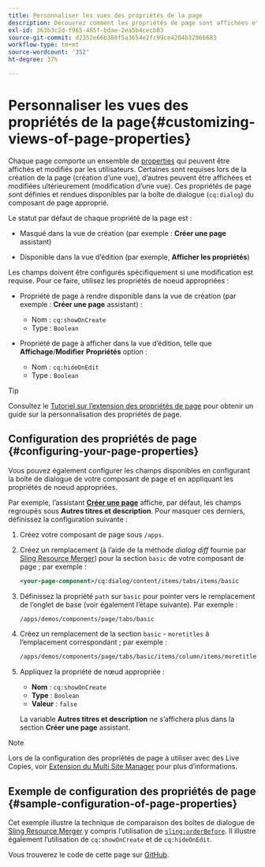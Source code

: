```yaml
---
title: Personnaliser les vues des propriétés de la page
description: Découvrez comment les propriétés de page sont affichées et modifiées par les auteurs.
exl-id: 363b3c2d-f965-485f-bdae-2ea5b4cecb83
source-git-commit: d2352e66b380f5a3654e2fc99ce4204b32066683
workflow-type: tm+mt
source-wordcount: '352'
ht-degree: 37%

---
```


# Personnaliser les vues des propriétés de la page{#customizing-views-of-page-properties}

Chaque page comporte un ensemble de [properties](/help/sites-cloud/authoring/sites-console/page-properties.md) qui peuvent être affichés et modifiés par les utilisateurs. Certaines sont requises lors de la création de la page (création d’une vue), d’autres peuvent être affichées et modifiées ultérieurement (modification d’une vue). Ces propriétés de page sont définies et rendues disponibles par la boîte de dialogue (`cq:dialog`) du composant de page approprié.

Le statut par défaut de chaque propriété de la page est :

* Masqué dans la vue de création (par exemple : **Créer une page** assistant)

* Disponible dans la vue d’édition (par exemple, **Afficher les propriétés**)

Les champs doivent être configurés spécifiquement si une modification est requise. Pour ce faire, utilisez les propriétés de noeud appropriées :

* Propriété de page à rendre disponible dans la vue de création (par exemple : **Créer une page** assistant) :

   * Nom : `cq:showOnCreate`
   * Type : `Boolean`

* Propriété de page à afficher dans la vue d’édition, telle que **Affichage**/**Modifier**  **Propriétés** option :

   * Nom : `cq:hideOnEdit`
   * Type : `Boolean`

>[!TIP]
>
>Consultez le [Tutoriel sur l’extension des propriétés de page](https://experienceleague.adobe.com/docs/experience-manager-learn/sites/developing/page-properties-technical-video-develop.html?lang=fr) pour obtenir un guide sur la personnalisation des propriétés de page.

## Configuration des propriétés de page {#configuring-your-page-properties}

Vous pouvez également configurer les champs disponibles en configurant la boîte de dialogue de votre composant de page et en appliquant les propriétés de noeud appropriées.

Par exemple, l’assistant [**Créer une page**](/help/sites-cloud/authoring/sites-console/creating-pages.md#creating-a-new-page) affiche, par défaut, les champs regroupés sous **Autres titres et description**. Pour masquer ces derniers, définissez la configuration suivante :

1. Créez votre composant de page sous `/apps`.
1. Créez un remplacement (à l’aide de la méthode *dialog diff* fournie par [Sling Resource Merger](/help/implementing/developing/introduction/sling-resource-merger.md)) pour la section `basic` de votre composant de page ; par exemple :

   ```xml
   <your-page-component>/cq:dialog/content/items/tabs/items/basic
   ```

1. Définissez la propriété `path` sur `basic` pour pointer vers le remplacement de l’onglet de base (voir également l’étape suivante). Par exemple :

   ```xml
   /apps/demos/components/page/tabs/basic
   ```

1. Créez un remplacement de la section `basic` - `moretitles` à l’emplacement correspondant ; par exemple :

   ```xml
   /apps/demos/components/page/tabs/basic/items/column/items/moretitles
   ```

1. Appliquez la propriété de nœud appropriée :

   * **Nom** : `cq:showOnCreate`
   * **Type** : `Boolean`
   * **Valeur** : `false`

   La variable **Autres titres et description** ne s’affichera plus dans la section **Créer une page** assistant.

>[!NOTE]
>
>Lors de la configuration des propriétés de page à utiliser avec des Live Copies, voir [Extension du Multi Site Manager](/help/implementing/developing/extending/msm.md#configuring-msm-locks-on-page-properties) pour plus d’informations.

## Exemple de configuration des propriétés de page {#sample-configuration-of-page-properties}

Cet exemple illustre la technique de comparaison des boîtes de dialogue de [Sling Resource Merger](/help/implementing/developing/introduction/sling-resource-merger.md) y compris l’utilisation de [`sling:orderBefore`](/help/implementing/developing/introduction/sling-resource-merger.md#properties). Il illustre également l’utilisation de `cq:showOnCreate` et de `cq:hideOnEdit`.

Vous trouverez le code de cette page sur [GitHub](https://github.com/Adobe-Marketing-Cloud/aem-authoring-extension-page-dialog).

